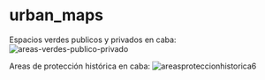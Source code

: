 # urban_maps
Espacios verdes publicos y privados en caba:
![areas-verdes-publico-privado](https://user-images.githubusercontent.com/75874629/108915935-556faf80-760c-11eb-8664-a2ee596494e2.png)

Areas de protección histórica en caba:
![areasproteccionhistorica6](https://user-images.githubusercontent.com/75874629/108939115-f6bc2d00-762f-11eb-893c-0f789b24449c.png)

